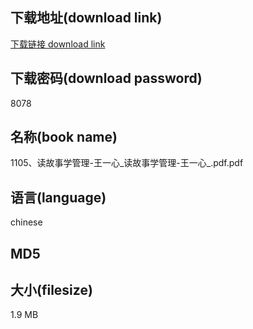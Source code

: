 ## 下载地址(download link)
[下载链接 download link](https://tutu365.netlify.app/?s=1105%E3%80%81%E8%AF%BB%E6%95%85%E4%BA%8B%E5%AD%A6%E7%AE%A1%E7%90%86-%E7%8E%8B%E4%B8%80%E5%BF%83_%E8%AF%BB%E6%95%85%E4%BA%8B%E5%AD%A6%E7%AE%A1%E7%90%86-%E7%8E%8B%E4%B8%80%E5%BF%83_.pdf)

## 下载密码(download password)
8078

## 名称(book name)
1105、读故事学管理-王一心_读故事学管理-王一心_.pdf.pdf

## 语言(language)
chinese

## MD5


## 大小(filesize)
1.9 MB
